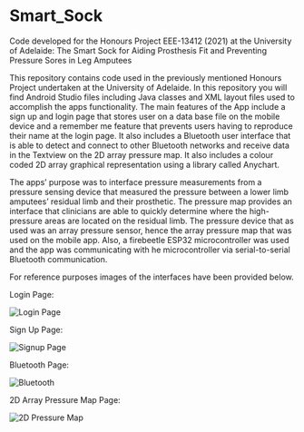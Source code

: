 # Smart_Sock

Code developed for the Honours Project EEE-13412 (2021) at the University of Adelaide: The Smart Sock for Aiding Prosthesis Fit and Preventing Pressure Sores in Leg Amputees

This repository contains code used in the previously mentioned Honours Project undertaken at the University of Adelaide. In this repository you will find Android Studio files including Java classes and XML layout files used to accomplish the apps functionality. The main features of the App include a sign up and login page that stores user on a data base file on the mobile device and a remember me feature that prevents users having to reproduce their name at the login page. It also includes a Bluetooth user interface that is able to detect and connect to other Bluetooth networks and receive data in the Textview on the 2D array pressure map. It also includes a colour coded 2D array graphical representation using a library called Anychart. 

The apps’ purpose was to interface pressure measurements from a pressure sensing device that measured the pressure between a lower limb amputees’ residual limb and their prosthetic. The pressure map provides an interface that clinicians are able to quickly determine where the high-pressure areas are located on the residual limb. The pressure device that as used was an array pressure sensor, hence the array pressure map that was used on the mobile app. Also, a firebeetle ESP32 microcontroller was used and the app was communicating with he microcontroller via serial-to-serial Bluetooth communication.


For reference purposes images of the interfaces have been provided below. 

Login Page:

![Login Page](https://user-images.githubusercontent.com/82750312/138976642-4e968f3e-34a0-4c9a-aba9-56315a0915a5.PNG) 

Sign Up Page:

![Signup Page](https://user-images.githubusercontent.com/82750312/138976703-f21dab33-3419-4bc7-b590-b470c55dd2d3.PNG)

Bluetooth Page: 

![Bluetooth](https://user-images.githubusercontent.com/82750312/138977088-fc957df4-299d-4aab-8dc5-ca373ca308b0.PNG)

2D Array Pressure Map Page: 

![2D Pressure Map](https://user-images.githubusercontent.com/82750312/138978085-fa8f5316-b109-4789-9d92-06f75e8a2257.PNG)
